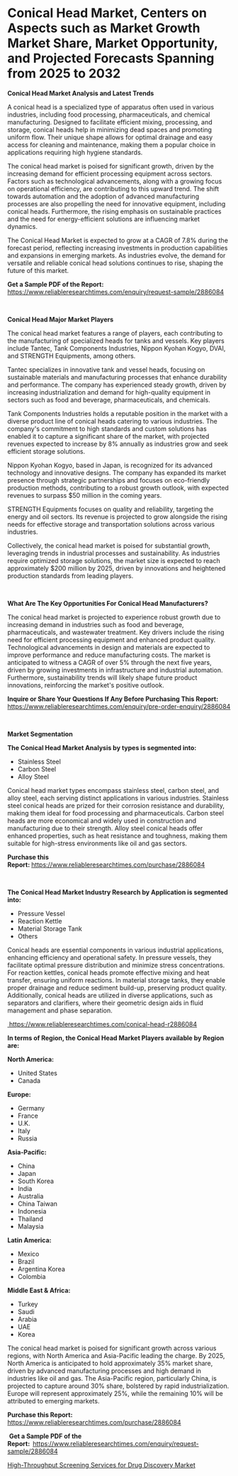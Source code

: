 <p><h1>Conical Head Market, Centers on Aspects such as Market Growth Market Share, Market Opportunity, and Projected Forecasts Spanning from 2025 to 2032</h1></p><p><strong>Conical Head Market Analysis and Latest Trends</strong></p>
<p><p>A conical head is a specialized type of apparatus often used in various industries, including food processing, pharmaceuticals, and chemical manufacturing. Designed to facilitate efficient mixing, processing, and storage, conical heads help in minimizing dead spaces and promoting uniform flow. Their unique shape allows for optimal drainage and easy access for cleaning and maintenance, making them a popular choice in applications requiring high hygiene standards.</p><p>The conical head market is poised for significant growth, driven by the increasing demand for efficient processing equipment across sectors. Factors such as technological advancements, along with a growing focus on operational efficiency, are contributing to this upward trend. The shift towards automation and the adoption of advanced manufacturing processes are also propelling the need for innovative equipment, including conical heads. Furthermore, the rising emphasis on sustainable practices and the need for energy-efficient solutions are influencing market dynamics.</p><p>The Conical Head Market is expected to grow at a CAGR of 7.8% during the forecast period, reflecting increasing investments in production capabilities and expansions in emerging markets. As industries evolve, the demand for versatile and reliable conical head solutions continues to rise, shaping the future of this market.</p></p>
<p><strong>Get a Sample PDF of the Report:&nbsp;</strong> <a href="https://www.reliableresearchtimes.com/enquiry/request-sample/2886084?utm_campaign=3504&utm_medium=2&utm_source=Github&utm_content=ia&utm_term=13032025&utm_id=conical-head">https://www.reliableresearchtimes.com/enquiry/request-sample/2886084</a></p>
<p>&nbsp;</p>
<p><strong>Conical Head Major Market Players</strong></p>
<p><p>The conical head market features a range of players, each contributing to the manufacturing of specialized heads for tanks and vessels. Key players include Tantec, Tank Components Industries, Nippon Kyohan Kogyo, DVAI, and STRENGTH Equipments, among others. </p><p>Tantec specializes in innovative tank and vessel heads, focusing on sustainable materials and manufacturing processes that enhance durability and performance. The company has experienced steady growth, driven by increasing industrialization and demand for high-quality equipment in sectors such as food and beverage, pharmaceuticals, and chemicals.</p><p>Tank Components Industries holds a reputable position in the market with a diverse product line of conical heads catering to various industries. The company's commitment to high standards and custom solutions has enabled it to capture a significant share of the market, with projected revenues expected to increase by 8% annually as industries grow and seek efficient storage solutions.</p><p>Nippon Kyohan Kogyo, based in Japan, is recognized for its advanced technology and innovative designs. The company has expanded its market presence through strategic partnerships and focuses on eco-friendly production methods, contributing to a robust growth outlook, with expected revenues to surpass $50 million in the coming years.</p><p>STRENGTH Equipments focuses on quality and reliability, targeting the energy and oil sectors. Its revenue is projected to grow alongside the rising needs for effective storage and transportation solutions across various industries. </p><p>Collectively, the conical head market is poised for substantial growth, leveraging trends in industrial processes and sustainability. As industries require optimized storage solutions, the market size is expected to reach approximately $200 million by 2025, driven by innovations and heightened production standards from leading players.</p></p>
<p>&nbsp;</p>
<p><strong>What Are The Key Opportunities For Conical Head Manufacturers?</strong></p>
<p><p>The conical head market is projected to experience robust growth due to increasing demand in industries such as food and beverage, pharmaceuticals, and wastewater treatment. Key drivers include the rising need for efficient processing equipment and enhanced product quality. Technological advancements in design and materials are expected to improve performance and reduce manufacturing costs. The market is anticipated to witness a CAGR of over 5% through the next five years, driven by growing investments in infrastructure and industrial automation. Furthermore, sustainability trends will likely shape future product innovations, reinforcing the market's positive outlook.</p></p>
<p><strong>Inquire or Share Your Questions If Any Before Purchasing This Report:</strong> <a href="https://www.reliableresearchtimes.com/enquiry/pre-order-enquiry/2886084?utm_campaign=3504&utm_medium=2&utm_source=Github&utm_content=ia&utm_term=13032025&utm_id=conical-head">https://www.reliableresearchtimes.com/enquiry/pre-order-enquiry/2886084</a></p>
<p>&nbsp;</p>
<p><strong>Market Segmentation</strong></p>
<p><strong>The Conical Head Market Analysis by types is segmented into:</strong></p>
<p><ul><li>Stainless Steel</li><li>Carbon Steel</li><li>Alloy Steel</li></ul></p>
<p><p>Conical head market types encompass stainless steel, carbon steel, and alloy steel, each serving distinct applications in various industries. Stainless steel conical heads are prized for their corrosion resistance and durability, making them ideal for food processing and pharmaceuticals. Carbon steel heads are more economical and widely used in construction and manufacturing due to their strength. Alloy steel conical heads offer enhanced properties, such as heat resistance and toughness, making them suitable for high-stress environments like oil and gas sectors.</p></p>
<p><strong>Purchase this Report:&nbsp;</strong><a href="https://www.reliableresearchtimes.com/purchase/2886084?utm_campaign=3504&utm_medium=2&utm_source=Github&utm_content=ia&utm_term=13032025&utm_id=conical-head">https://www.reliableresearchtimes.com/purchase/2886084</a></p>
<p>&nbsp;</p>
<p><strong>The Conical Head Market Industry Research by Application is segmented into:</strong></p>
<p><ul><li>Pressure Vessel</li><li>Reaction Kettle</li><li>Material Storage Tank</li><li>Others</li></ul></p>
<p><p>Conical heads are essential components in various industrial applications, enhancing efficiency and operational safety. In pressure vessels, they facilitate optimal pressure distribution and minimize stress concentrations. For reaction kettles, conical heads promote effective mixing and heat transfer, ensuring uniform reactions. In material storage tanks, they enable proper drainage and reduce sediment build-up, preserving product quality. Additionally, conical heads are utilized in diverse applications, such as separators and clarifiers, where their geometric design aids in fluid management and phase separation.</p></p>
<p><a href="https://www.reliableresearchtimes.com/conical-head-r2886084?utm_campaign=3504&utm_medium=2&utm_source=Github&utm_content=ia&utm_term=13032025&utm_id=conical-head">&nbsp;https://www.reliableresearchtimes.com/conical-head-r2886084</a></p>
<p><strong>In terms of Region, the Conical Head Market Players available by Region are:</strong></p>
<p>
    <p> <strong> North America: </strong>
        <ul>
            <li>United States</li>
            <li>Canada</li>
        </ul>
        </p> 
    <p> <strong> Europe: </strong>
        <ul>
            <li>Germany</li>
            <li>France</li>
            <li>U.K.</li>
            <li>Italy</li>
            <li>Russia</li>
        </ul>
        </p> 
    <p> <strong> Asia-Pacific: </strong>
        <ul>
            <li>China</li>
            <li>Japan</li>
            <li>South Korea</li>
            <li>India</li>
            <li>Australia</li>
            <li>China Taiwan</li>
            <li>Indonesia</li>
            <li>Thailand</li>
            <li>Malaysia</li>
        </ul>
        </p> 
    <p> <strong> Latin America: </strong>
        <ul>
            <li>Mexico</li>
            <li>Brazil</li>
            <li>Argentina Korea</li>
            <li>Colombia</li>
        </ul>
        </p> 
    <p> <strong> Middle East & Africa: </strong>
        <ul>
            <li>Turkey</li>
            <li>Saudi</li>
            <li>Arabia</li>
            <li>UAE</li>
            <li>Korea</li>
        </ul>
    </p>
    </p>
<p><p>The conical head market is poised for significant growth across various regions, with North America and Asia-Pacific leading the charge. By 2025, North America is anticipated to hold approximately 35% market share, driven by advanced manufacturing processes and high demand in industries like oil and gas. The Asia-Pacific region, particularly China, is projected to capture around 30% share, bolstered by rapid industrialization. Europe will represent approximately 25%, while the remaining 10% will be attributed to emerging markets.</p></p>
<p><strong>Purchase this Report: </strong><a href="https://www.reliableresearchtimes.com/purchase/2886084?utm_campaign=3504&utm_medium=2&utm_source=Github&utm_content=ia&utm_term=13032025&utm_id=conical-head">https://www.reliableresearchtimes.com/purchase/2886084</a></p>
<p>&nbsp;<strong>Get a Sample PDF of the Report:&nbsp;&nbsp;</strong><a href="https://www.reliableresearchtimes.com/enquiry/request-sample/2886084?utm_campaign=3504&utm_medium=2&utm_source=Github&utm_content=ia&utm_term=13032025&utm_id=conical-head">https://www.reliableresearchtimes.com/enquiry/request-sample/2886084</a></p>
<p><strong></strong></p>
<p><p><a href="https://github.com/hedbomkrahe/Market-Research-Report-List-1/blob/main/high-throughput-screening-services-for-drug-discovery-market.md?utm_campaign=3504&utm_medium=2&utm_source=Github&utm_content=ia&utm_term=13032025&utm_id=conical-head">High-Throughput Screening Services for Drug Discovery Market</a></p></p>